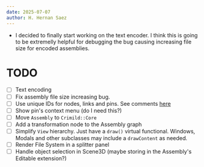 ```yaml
---
date: 2025-07-07
author: H. Hernan Saez
---
```


- I decided to finally start working on the text encoder. I think this is going to be extremelly helpful for debugging the bug causing increasing file size for encoded assemblies.

# TODO
- [ ] Text encoding
- [ ] Fix assembly file size increasing bug.
- [ ] Use unique IDs for nodes, links and pins. See comments [here](./20250701_hhsaez.md)
- [ ] Show pin's context menu (do I need this?)
- [ ] Move `Assembly` to `Crimild::Core`
- [ ] Add a transformation node to the Assembly graph
- [ ] Simplify `View` hierarchy. Just have a `draw()` virtual functional. Windows, Modals and other subclasses may include a `drawContent` as needed.
- [ ] Render File System in a splitter panel
- [ ] Handle object selection in Scene3D (maybe storing in the Assembly's Editable extension?)
